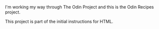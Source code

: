 I'm working my way through The Odin Project and this is the Odin Recipes project.

This project is part of the initial instructions for HTML.
